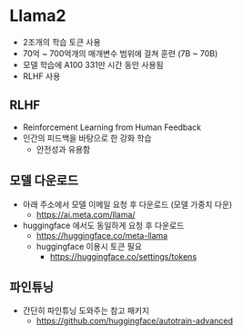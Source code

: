 # Llama2

* 2조개의 학습 토큰 사용
* 70억 ~ 700억개의 매개변수 범위에 걸쳐 훈련 (7B ~ 70B)
* 모델 학습에 A100 331만 시간 동안 사용됨
* RLHF 사용

## RLHF 
* Reinforcement Learning from Human Feedback
* 인간의 피드백을 바탕으로 한 강화 학습
  * 안전성과 유용함

## 모델 다운로드
* 아래 주소에서 모델 이메일 요청 후 다운로드 (모델 가중치 다운)
  * https://ai.meta.com/llama/
* huggingface 에서도 동일하게 요청 후 다운로드
  * https://huggingface.co/meta-llama
  * huggingface 이용시 토큰 필요
    * https://huggingface.co/settings/tokens

## 파인튜닝
* 간단히 파인튜닝 도와주는 참고 패키지
  * https://github.com/huggingface/autotrain-advanced